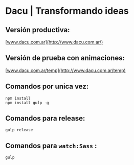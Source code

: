# Dacu | Transformando ideas

## Versión productiva:

[www.dacu.com.ar](http://www.dacu.com.ar/)

## Versión de prueba con animaciones:

[www.dacu.com.ar/temp](http://www.dacu.com.ar/temp)


## Comandos por unica vez:
```
npm install
npm install gulp -g
```

## Comandos para release:
```
gulp release
```
## Comandos para `watch:Sass` :
```
gulp
```